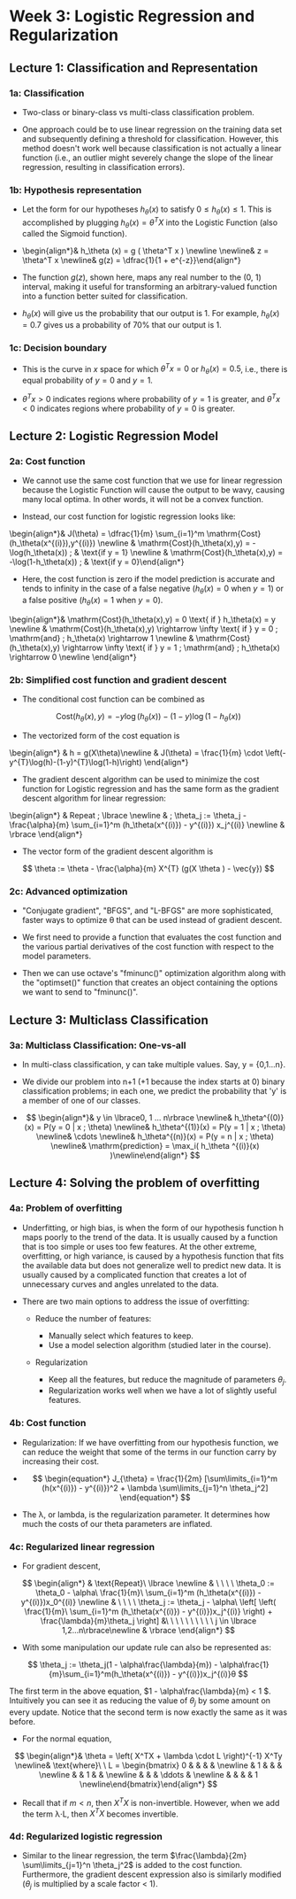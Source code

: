 # Week 3: Logistic Regression and Regularization

## Lecture 1: Classification and Representation

### 1a: Classification

* Two-class or binary-class vs multi-class classification problem.

* One approach could be to use linear regression on the training data set and subsequently defining a threshold for classification. However, this method doesn't work well because classification is not actually a linear function (i.e., an outlier might severely change the slope of the linear regression, resulting in classification errors).

### 1b: Hypothesis representation

* Let the form for our hypotheses $h_\theta(x)$ to satisfy $0 \leq h_\theta(x) \leq 1$. This is accomplished by plugging $h_\theta(x) = \theta^T X$ into the Logistic Function (also called the Sigmoid function).

* \begin{align*}& h_\theta (x) = g ( \theta^T x ) \newline \newline& z = \theta^T x \newline& g(z) = \dfrac{1}{1 + e^{-z}}\end{align*}

* The function $g(z)$, shown here, maps any real number to the (0, 1) interval, making it useful for transforming an arbitrary-valued function into a function better suited for classification.

* $h_\theta(x)$ will give us the probability that our output is 1. For example, $h_\theta(x) = 0.7$ gives us a probability of 70% that our output is 1.

### 1c: Decision boundary

* This is the curve in $x$ space for which $\theta^T x = 0$ or $h_\theta (x) = 0.5$, i.e., there is equal probability of $y=0$ and $y=1$.

* $\theta^T x > 0$ indicates regions where probability of $y=1$ is greater, and $\theta^T x < 0$ indicates regions where probability of $y=0$ is greater.

## Lecture 2: Logistic Regression Model

### 2a: Cost function

* We cannot use the same cost function that we use for linear regression because the Logistic Function will cause the output to be wavy, causing many local optima. In other words, it will not be a convex function.

* Instead, our cost function for logistic regression looks like:

\begin{align*}& J(\theta) = \dfrac{1}{m} \sum_{i=1}^m \mathrm{Cost}(h_\theta(x^{(i)}),y^{(i)}) \newline & \mathrm{Cost}(h_\theta(x),y) = -\log(h_\theta(x)) \; & \text{if y = 1} \newline & \mathrm{Cost}(h_\theta(x),y) = -\log(1-h_\theta(x)) \; & \text{if y = 0}\end{align*}

* Here, the cost function is zero if the model prediction is accurate and tends to infinity in the case of a false negative ($h_\theta(x)=0$ when $y=1$) or a false positive ($h_\theta(x)=1$ when $y=0$).

\begin{align*}& \mathrm{Cost}(h_\theta(x),y) = 0 \text{ if } h_\theta(x) = y \newline & \mathrm{Cost}(h_\theta(x),y) \rightarrow \infty \text{ if } y = 0 \; \mathrm{and} \; h_\theta(x) \rightarrow 1 \newline & \mathrm{Cost}(h_\theta(x),y) \rightarrow \infty \text{ if } y = 1 \; \mathrm{and} \; h_\theta(x) \rightarrow 0 \newline \end{align*}

### 2b: Simplified cost function and gradient descent

* The conditional cost function can be combined as 

$$ \mathrm{Cost}(h_\theta(x),y) = - y \log(h_\theta(x)) - (1 - y) \log(1 - h_\theta(x))$$

* The vectorized form of the cost equation is

\begin{align*} & h = g(X\theta)\newline & J(\theta) = \frac{1}{m} \cdot \left(-y^{T}\log(h)-(1-y)^{T}\log(1-h)\right) \end{align*}

* The gradient descent algorithm can be used to minimize the cost function for Logistic regression and has the same form as the gradient descent algorithm for linear regression:

\begin{align*} & Repeat \; \lbrace \newline & \; \theta_j := \theta_j - \frac{\alpha}{m} \sum_{i=1}^m (h_\theta(x^{(i)}) - y^{(i)}) x_j^{(i)} \newline & \rbrace \end{align*}

* The vector form of the gradient descent algorithm is 

$$ \theta := \theta - \frac{\alpha}{m} X^{T} (g(X \theta ) - \vec{y}) $$


### 2c: Advanced optimization

* "Conjugate gradient", "BFGS", and "L-BFGS" are more sophisticated, faster ways to optimize θ that can be used instead of gradient descent.

* We first need to provide a function that evaluates the cost function and the various partial derivatives of the cost function with respect to the model parameters.

* Then we can use octave's "fminunc()" optimization algorithm along with the "optimset()" function that creates an object containing the options we want to send to "fminunc()".

## Lecture 3: Multiclass Classification

### 3a: Multiclass Classification: One-vs-all

* In multi-class classification, y can take multiple values. Say, y = {0,1...n}.

* We divide our problem into n+1 (+1 because the index starts at 0) binary classification problems; in each one, we predict the probability that 'y' is a member of one of our classes.

* $$ \begin{align*}& y \in \lbrace0, 1 ... n\rbrace \newline& h_\theta^{(0)}(x) = P(y = 0 | x ; \theta) \newline& h_\theta^{(1)}(x) = P(y = 1 | x ; \theta) \newline& \cdots \newline& h_\theta^{(n)}(x) = P(y = n | x ; \theta) \newline& \mathrm{prediction} = \max_i( h_\theta ^{(i)}(x) )\newline\end{align*} $$

## Lecture 4: Solving the problem of overfitting

### 4a: Problem of overfitting

* Underfitting, or high bias, is when the form of our hypothesis function h maps poorly to the trend of the data. It is usually caused by a function that is too simple or uses too few features. At the other extreme, overfitting, or high variance, is caused by a hypothesis function that fits the available data but does not generalize well to predict new data. It is usually caused by a complicated function that creates a lot of unnecessary curves and angles unrelated to the data.

* There are two main options to address the issue of overfitting:

    * Reduce the number of features:

        * Manually select which features to keep.
        * Use a model selection algorithm (studied later in the course).
    * Regularization

        * Keep all the features, but reduce the magnitude of parameters $θ_j$.
        * Regularization works well when we have a lot of slightly useful features.
        
### 4b: Cost function

* Regularization: If we have overfitting from our hypothesis function, we can reduce the weight that some of the terms in our function carry by increasing their cost.

* $$ \begin{equation*}
J_{\theta} = \frac{1}{2m} [\sum\limits_{i=1}^m (h(x^{(i)}) - y^{(i)})^2 + \lambda \sum\limits_{j=1}^n \theta_j^2]
\end{equation*} $$

* The λ, or lambda, is the regularization parameter. It determines how much the costs of our theta parameters are inflated.

### 4c: Regularized linear regression

* For gradient descent,

$$
\begin{align*} & \text{Repeat}\ \lbrace \newline & \ \ \ \ \theta_0 := \theta_0 - \alpha\ \frac{1}{m}\ \sum_{i=1}^m (h_\theta(x^{(i)}) - y^{(i)})x_0^{(i)} \newline & \ \ \ \ \theta_j := \theta_j - \alpha\ \left[ \left( \frac{1}{m}\ \sum_{i=1}^m (h_\theta(x^{(i)}) - y^{(i)})x_j^{(i)} \right) + \frac{\lambda}{m}\theta_j \right] &\ \ \ \ \ \ \ \ \ \ j \in \lbrace 1,2...n\rbrace\newline & \rbrace \end{align*}
$$

* With some manipulation our update rule can also be represented as:

$$
\theta_j := \theta_j(1 - \alpha\frac{\lambda}{m}) - \alpha\frac{1}{m}\sum_{i=1}^m(h_\theta(x^{(i)}) - y^{(i)})x_j^{(i)}θ 
$$

The first term in the above equation, $1 - \alpha\frac{\lambda}{m} < 1 $.  Intuitively you can see it as reducing the value of $\theta_j$ by some amount on every update. Notice that the second term is now exactly the same as it was before.

* For the normal equation,

$$
\begin{align*}& \theta = \left( X^TX + \lambda \cdot L \right)^{-1} X^Ty \newline& \text{where}\ \ L = \begin{bmatrix} 0 & & & & \newline & 1 & & & \newline & & 1 & & \newline & & & \ddots & \newline & & & & 1 \newline\end{bmatrix}\end{align*}
$$

* Recall that if $m < n$, then $X^TX$ is non-invertible. However, when we add the term λ⋅L, then $X^TX$ becomes invertible.

### 4d: Regularized logistic regression

* Similar to the linear regression, the term $\frac{\lambda}{2m} \sum\limits_{j=1}^n \theta_j^2$ is added to the cost function. Furthermore, the gradient descent expression also is similarly modified ($\theta_j$ is multiplied by a scale factor < 1).